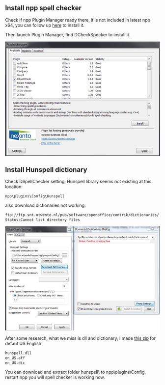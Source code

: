 ## Install npp spell checker

Check if npp Plugin Manager ready there, it is not included in latest npp x64, you can follow up [here](https://github.com/robertluwang/npp/blob/master/npp-plugin-manager.md) to install it.

Then launch Plugin Manager, find DCheckSpecker to install it.

![](DSpellChecker.jpg)

## Install Hunspell dictionary
Check DSpellChecker setting, Hunspell library seems not existing at this location:
```
npp\plugins\Config\Hunspell
```

also download dictionaries not working:
```
ftp://ftp.snt.utwente.nl/pub/software/openoffice/contrib/dictionaries/
Status:Cannot list directory files
```

![](spellchecker-Hunspell-error.jpg)

After some research, what we miss is dll and dictionary, I made [this zip](https://github.com/robertluwang/npp/blob/master/Hunspell.zip) for defaut US English.
```
hunspell.dll
en_US.aff
en_US.dic
```

You can download and extract folder hunspell\ to npp\plugins\Config\, restart npp you will spell checker is working now.
